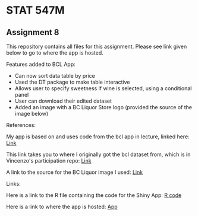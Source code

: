 # STAT 547M

## Assignment 8

This repository contains all files for this assignment. Please see link given below to go to where the app is hosted.

Features added to BCL App:
* Can now sort data table by price
* Used the DT package to make table interactive
* Allows user to specify sweetness if wine is selected, using a conditional panel
* User can download their edited dataset
* Added an image with a BC Liquor Store logo (provided the source of the image below)

References:

My app is based on and uses code from the bcl app in lecture, linked here: [Link](https://github.com/vincenzocoia/STAT545_participation/blob/master/cm107/bcl/app.R)

This link takes you to where I originally got the bcl dataset from, which is in Vincenzo's participation repo: [Link](https://github.com/vincenzocoia/STAT545_participation/blob/master/cm107/bcl/bcl-data.csv)

A link to the source for the BC Liquor image I used: [Link](http://hillsidecentre.com/wrdprss/wp-contenter/sabai/File/files/l_bf8bddca7d59221bbc1c1abfa1ce7779.jpg)

Links:

Here is a link to the R file containing the code for the Shiny App: [R code](https://github.com/STAT545-UBC-students/hw08-curtis77/blob/master/bclCurtis/app.R)

Here is a link to where the app is hosted: [App](https://curtis77.shinyapps.io/bclcurtis/)


